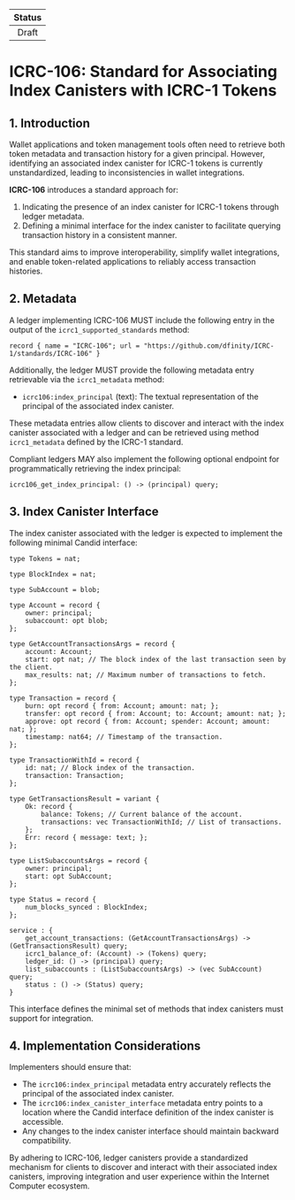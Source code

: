 | Status |
|:------:|
|Draft|

# ICRC-106: Standard for Associating Index Canisters with ICRC-1 Tokens

## 1. Introduction

Wallet applications and token management tools often need to retrieve both token metadata and transaction history for a given principal. However, identifying an associated index canister for ICRC-1 tokens is currently unstandardized, leading to inconsistencies in wallet integrations.

**ICRC-106** introduces a standard approach for:
1. Indicating the presence of an index canister for ICRC-1 tokens through ledger metadata.
2. Defining a minimal interface for the index canister to facilitate querying transaction history in a consistent manner.

This standard aims to improve interoperability, simplify wallet integrations, and enable token-related applications to reliably access transaction histories.


## 2. Metadata

A ledger implementing ICRC-106 MUST include the following entry in the output of the `icrc1_supported_standards` method:

```candid
record { name = "ICRC-106"; url = "https://github.com/dfinity/ICRC-1/standards/ICRC-106" }
```

Additionally, the ledger MUST provide the following metadata entry retrievable via the `icrc1_metadata` method:

- `icrc106:index_principal` (text): The textual representation of the principal of the associated index canister.

These metadata entries allow clients to discover and interact with the index canister associated with a ledger and can be retrieved using method `icrc1_metadata` defined by the ICRC-1 standard.


Compliant ledgers MAY also implement the following optional endpoint for programmatically retrieving the index principal:

```candid
icrc106_get_index_principal: () -> (principal) query;
```

## 3. Index Canister Interface

The index canister associated with the ledger is expected to implement the following minimal Candid interface:

```candid
type Tokens = nat;

type BlockIndex = nat;

type SubAccount = blob;

type Account = record {
    owner: principal;
    subaccount: opt blob;
};

type GetAccountTransactionsArgs = record {
    account: Account;
    start: opt nat; // The block index of the last transaction seen by the client.
    max_results: nat; // Maximum number of transactions to fetch.
};

type Transaction = record {
    burn: opt record { from: Account; amount: nat; };
    transfer: opt record { from: Account; to: Account; amount: nat; };
    approve: opt record { from: Account; spender: Account; amount: nat; };
    timestamp: nat64; // Timestamp of the transaction.
};

type TransactionWithId = record {
    id: nat; // Block index of the transaction.
    transaction: Transaction;
};

type GetTransactionsResult = variant {
    Ok: record {
        balance: Tokens; // Current balance of the account.
        transactions: vec TransactionWithId; // List of transactions.
    };
    Err: record { message: text; };
};

type ListSubaccountsArgs = record {
    owner: principal;
    start: opt SubAccount;
};

type Status = record {
    num_blocks_synced : BlockIndex;
};

service : {
    get_account_transactions: (GetAccountTransactionsArgs) -> (GetTransactionsResult) query;
    icrc1_balance_of: (Account) -> (Tokens) query;
    ledger_id: () -> (principal) query;
    list_subaccounts : (ListSubaccountsArgs) -> (vec SubAccount) query;
    status : () -> (Status) query;
}
```

This interface defines the minimal set of methods that index canisters must support for integration.

## 4. Implementation Considerations

Implementers should ensure that:
- The `icrc106:index_principal` metadata entry accurately reflects the principal of the associated index canister.
- The `icrc106:index_canister_interface` metadata entry points to a location where the Candid interface definition of the index canister is accessible.
- Any changes to the index canister interface should maintain backward compatibility.

By adhering to ICRC-106, ledger canisters provide a standardized mechanism for clients to discover and interact with their associated index canisters, improving integration and user experience within the Internet Computer ecosystem.
